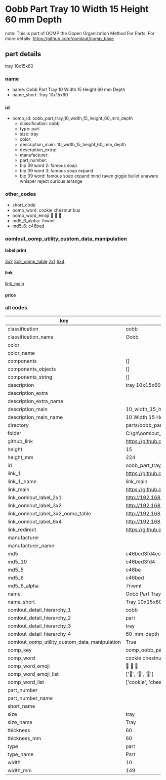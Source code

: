 # Oobb Part Tray 10 Width 15 Height 60 mm Depth  

note: This is part of OOMP the Oopen Organization Method For Parts. For more details: https://github.com/oomlout/oomp_base

##  part details
  



tray 10x15x60



### name
* name: Oobb Part Tray 10 Width 15 Height 60 mm Depth
* name_short: Tray 10x15x60 
### id
* oomp_id: oobb_part_tray_10_width_15_height_60_mm_depth
  * classification: oobb
  * type: part
  * size: tray
  * color: 
  * description_main: 10_width_15_height_60_mm_depth
  * description_extra: 
  * manufacturer: 
  * part_number: 
  * bip 39 word 2: famous soap
  * bip 39 word 3: famous soap expand
  * bip 39 word: famous soap expand mind raven giggle bullet unaware whisper reject curious arrange

### other_codes
* short_code: 
* oomp_word: cookie chestnut bus
* oomp_word_emoji :cookie: :chestnut: :bus:
* md5_6_alpha: 7nwml
* md5_6: c46bed






### oomlout_oomp_utility_custom_data_manipulation
#### label print
[3x2](http://192.168.1.245:1112/?label=oomp%207nwml)
[3x2_oomp_table](http://192.168.1.108:1112/?label=oomp%207nwml)
[2x1](http://192.168.1.242:1112/?label=oomp%207nwml)
[6x4](http://192.168.1.55:1112/?label=oomp%207nwml)    

#### link

[link_main](https://github.com/oomlout/oomlout_oobb_version_4_generated_parts/tree/main/navigation_oomp/oobb/part/tray/10_width_15_height_60_mm_depth/part)                              

#### price







### all codes 
| key | value |  
| --- | --- |  
| classification | oobb |  
| classification_name | Oobb |  
| color |  |  
| color_name |  |  
| components | [] |  
| components_objects | [] |  
| components_string | [] |  
| description | tray 10x15x60 |  
| description_extra |  |  
| description_extra_name |  |  
| description_main | 10_width_15_height_60_mm_depth |  
| description_main_name | 10 Width 15 Height 60 mm Depth |  
| directory | parts/oobb_part_tray_10_width_15_height_60_mm_depth |  
| folder | C:\gh\oomlout_oobb_version_4_generated_parts\parts\oobb_part_tray_10_width_15_height_60_mm_depth |  
| github_link | https://github.com/oomlout/oomlout_oomp_part_src/tree/main/parts/oobb_part_tray_10_width_15_height_60_mm_depth |  
| height | 15 |  
| height_mm | 224 |  
| id | oobb_part_tray_10_width_15_height_60_mm_depth |  
| link_1 | https://github.com/oomlout/oomlout_oobb_version_4_generated_parts/tree/main/navigation_oomp/oobb/part/tray/10_width_15_height_60_mm_depth/part |  
| link_1_name | link_main |  
| link_main | https://github.com/oomlout/oomlout_oobb_version_4_generated_parts/tree/main/navigation_oomp/oobb/part/tray/10_width_15_height_60_mm_depth/part |  
| link_oomlout_label_2x1 | http://192.168.1.242:1112/?label=oomp%207nwml |  
| link_oomlout_label_3x2 | http://192.168.1.245:1112/?label=oomp%207nwml |  
| link_oomlout_label_3x2_oomp_table | http://192.168.1.108:1112/?label=oomp%207nwml |  
| link_oomlout_label_6x4 | http://192.168.1.55:1112/?label=oomp%207nwml |  
| link_redirect | https://github.com/oomlout/oomlout_oobb_version_4_generated_parts/tree/main/parts/oobb_tray_10_15_60 |  
| manufacturer |  |  
| manufacturer_name |  |  
| md5 | c46bed3fd4ec63c587d938cea0736a95 |  
| md5_10 | c46bed3fd4 |  
| md5_5 | c46be |  
| md5_6 | c46bed |  
| md5_6_alpha | 7nwml |  
| name | Oobb Part Tray 10 Width 15 Height 60 mm Depth |  
| name_short | Tray 10x15x60  |  
| oomlout_detail_hierarchy_1 | oobb |  
| oomlout_detail_hierarchy_2 | part |  
| oomlout_detail_hierarchy_3 | tray |  
| oomlout_detail_hierarchy_4 | 60_mm_depth |  
| oomlout_oomp_utility_custom_data_manipulation | True |  
| oomp_key | oomp_oobb_part_tray_10_width_15_height_60_mm_depth |  
| oomp_word | cookie chestnut bus |  
| oomp_word_emoji | :cookie: :chestnut: :bus: |  
| oomp_word_emoji_list | [':cookie:', ':chestnut:', ':bus:'] |  
| oomp_word_list | ['cookie', 'chestnut', 'bus'] |  
| part_number |  |  
| part_number_name |  |  
| short_name |  |  
| size | tray |  
| size_name | Tray |  
| thickness | 60 |  
| thickness_mm | 60 |  
| type | part |  
| type_name | Part |  
| width | 10 |  
| width_mm | 149 |  
